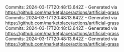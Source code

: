 Commits: 2024-03-17T20:48:13.642Z - Generated via https://github.com/marketplace/actions/artificial-grass
<br>
Commits: 2024-03-17T20:48:13.642Z - Generated via https://github.com/marketplace/actions/artificial-grass
<br>
Commits: 2024-03-17T20:48:13.642Z - Generated via https://github.com/marketplace/actions/artificial-grass
<br>
Commits: 2024-03-17T20:48:13.642Z - Generated via https://github.com/marketplace/actions/artificial-grass
<br>
